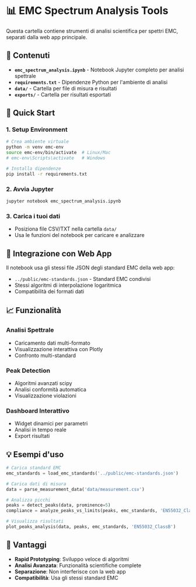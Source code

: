 # 📊 EMC Spectrum Analysis Tools

Questa cartella contiene strumenti di analisi scientifica per spettri EMC, separati dalla web app principale.

## 🔬 Contenuti

- **`emc_spectrum_analysis.ipynb`** - Notebook Jupyter completo per analisi spettrale
- **`requirements.txt`** - Dipendenze Python per l'ambiente di analisi
- **`data/`** - Cartella per file di misura e risultati
- **`exports/`** - Cartella per risultati esportati

## 🚀 Quick Start

### 1. Setup Environment
```bash
# Crea ambiente virtuale
python -m venv emc-env
source emc-env/bin/activate  # Linux/Mac
# emc-env\Scripts\activate   # Windows

# Installa dipendenze
pip install -r requirements.txt
```

### 2. Avvia Jupyter
```bash
jupyter notebook emc_spectrum_analysis.ipynb
```

### 3. Carica i tuoi dati
- Posiziona file CSV/TXT nella cartella `data/`
- Usa le funzioni del notebook per caricare e analizzare

## 🔗 Integrazione con Web App

Il notebook usa gli stessi file JSON degli standard EMC della web app:
- `../public/emc-standards.json` - Standard EMC condivisi
- Stessi algoritmi di interpolazione logaritmica
- Compatibilità dei formati dati

## 📈 Funzionalità

### Analisi Spettrale
- Caricamento dati multi-formato
- Visualizzazione interattiva con Plotly
- Confronto multi-standard

### Peak Detection
- Algoritmi avanzati scipy
- Analisi conformità automatica
- Visualizzazione violazioni

### Dashboard Interattivo
- Widget dinamici per parametri
- Analisi in tempo reale
- Export risultati

## 💡 Esempi d'uso

```python
# Carica standard EMC
emc_standards = load_emc_standards('../public/emc-standards.json')

# Carica dati di misura
data = parse_measurement_data('data/measurement.csv')

# Analizza picchi
peaks = detect_peaks(data, prominence=5)
compliance = analyze_peaks_vs_limits(peaks, emc_standards, 'EN55032_ClassB')

# Visualizza risultati
plot_peaks_analysis(data, peaks, emc_standards, 'EN55032_ClassB')
```

## 🎯 Vantaggi

- **Rapid Prototyping**: Sviluppo veloce di algoritmi
- **Analisi Avanzata**: Funzionalità scientifiche complete
- **Separazione**: Non interferisce con la web app
- **Compatibilità**: Usa gli stessi standard EMC

